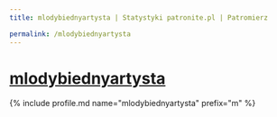 ```yaml
---
title: mlodybiednyartysta | Statystyki patronite.pl | Patromierz

permalink: /mlodybiednyartysta
---
```


# [mlodybiednyartysta](https://patronite.pl/mlodybiednyartysta)

{% include profile.md name="mlodybiednyartysta" prefix="m" %}
